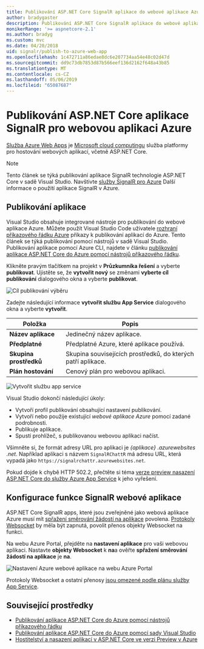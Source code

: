 ```yaml
---
title: Publikování ASP.NET Core SignalR aplikace do webové aplikace Azure
author: bradygaster
description: Publikování ASP.NET Core SignalR aplikace do webové aplikace Azure
monikerRange: '>= aspnetcore-2.1'
ms.author: bradyg
ms.custom: mvc
ms.date: 04/20/2018
uid: signalr/publish-to-azure-web-app
ms.openlocfilehash: 1c472711a86edae8dc6e207734aa54e48c02d47d
ms.sourcegitcommit: dd9c73db7853d87b566eef136d2162f648a43b85
ms.translationtype: MT
ms.contentlocale: cs-CZ
ms.lasthandoff: 05/06/2019
ms.locfileid: "65087687"
---
```

# <a name="publish-an-aspnet-core-signalr-app-to-an-azure-web-app"></a>Publikování ASP.NET Core aplikace SignalR pro webovou aplikaci Azure

[Služba Azure Web Apps](/azure/app-service/app-service-web-overview) je [Microsoft cloud computingu](https://azure.microsoft.com/) služba platformy pro hostování webových aplikací, včetně ASP.NET Core.

> [!NOTE]
> Tento článek se týká publikování aplikace SignalR technologie ASP.NET Core v sadě Visual Studio. Navštivte [služby SignalR pro Azure](https://azure.microsoft.com/services/signalr-service) Další informace o použití aplikace SignalR v Azure.

## <a name="publish-the-app"></a>Publikování aplikace

Visual Studio obsahuje integrované nástroje pro publikování do webové aplikace Azure. Můžete použít Visual Studio Code uživatele [rozhraní příkazového řádku Azure](/cli/azure) příkazy k publikování aplikací do Azure. Tento článek se týká publikování pomocí nástrojů v sadě Visual Studio. Publikování aplikace pomocí Azure CLI, najdete v článku [publikování aplikace ASP.NET Core do Azure pomocí nástrojů příkazového řádku](/azure/app-service/app-service-web-get-started-dotnet).

Klikněte pravým tlačítkem na projekt v **Průzkumníka řešení** a vyberte **publikovat**. Ujistěte se, že **vytvořit nový** se změnami **vyberte cíl publikování** dialogového okna a vyberte **publikovat**.

![Cíl publikování výběru](publish-to-azure-web-app/_static/pick-publish-target-dialog.png)

Zadejte následující informace **vytvořit službu App Service** dialogového okna a vyberte **vytvořit**.

| Položka | Popis |
| ---- | ----------- |
| **Název aplikace** | Jedinečný název aplikace. |
| **Předplatné** | Předplatné Azure, které aplikace používá. |
| **Skupina prostředků** | Skupina souvisejících prostředků, do kterých patří aplikace.  |
| **Plán hostování** | Cenový plán pro webovou aplikaci. |

![Vytvořit službu app service](publish-to-azure-web-app/_static/create-app-service-dialog.png)

Visual Studio dokončí následující úkoly:

* Vytvoří profil publikování obsahující nastavení publikování.
* Vytvoří nebo použije existující *webové aplikace Azure* pomocí zadané podrobnosti.
* Publikuje aplikace.
* Spustí prohlížeč, s publikovanou webovou aplikaci načíst.

Všimněte si, že formát adresy URL pro aplikaci je *{aplikace} .azurewebsites .net*. Například aplikaci s názvem `SignalRChattR` má adresu URL, která vypadá jako `https://signalrchattr.azurewebsites.net`.

Pokud dojde k chybě HTTP 502.2, přečtěte si téma [verze preview nasazení ASP.NET Core do služby Azure App Service](xref:host-and-deploy/azure-apps/index) k jeho vyřešení.

## <a name="configure-signalr-web-app"></a>Konfigurace funkce SignalR webové aplikace

ASP.NET Core SignalR apps, které jsou zveřejněné jako webová aplikace Azure musí mít [spřažení směrování žádostí na aplikace](https://en.wikipedia.org/wiki/Application_Request_Routing) povolena. [Protokoly Websocket](xref:fundamentals/websockets) by měla být zapnutá, povolit přenos objekty Websocket na funkci.

Na webu Azure Portal, přejděte na **nastavení aplikace** pro vaši webovou aplikaci. Nastavte **objekty Websocket** k **na**a ověřte **spřažení směrování žádostí na aplikace** je **na**.

![Nastavení Azure webové aplikace na webu Azure Portal](publish-to-azure-web-app/_static/azure-web-app-settings.png)

 Protokoly Websocket a ostatní přenosy [jsou omezené podle plánu služby App Service](/azure/azure-subscription-service-limits#app-service-limits).

## <a name="related-resources"></a>Související prostředky

* [Publikování aplikace ASP.NET Core do Azure pomocí nástrojů příkazového řádku](/azure/app-service/app-service-web-get-started-dotnet)
* [Publikování aplikace ASP.NET Core do Azure pomocí sady Visual Studio](xref:tutorials/publish-to-azure-webapp-using-vs)
* [Hostitelství a nasazení aplikací v ASP.NET Core ve verzi Preview v Azure](xref:host-and-deploy/azure-apps/index#deploy-aspnet-core-preview-release-to-azure-app-service)
